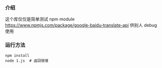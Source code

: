 ### 介绍
这个库仅仅是简单测试 npm module https://www.npmjs.com/package/google-baidu-translate-api
供别人 debug 使用


### 运行方法
```
npm install
node 1.js  # 返回很慢
```